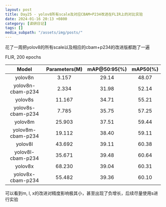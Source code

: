 ```yaml
---
layout: post
title: Day25 - yolov8所有scale及对应CBAM+P234改进在FLIR上的对比实验
date: 2024-01-16 20:13 +0800
category: [读研日记]
tags: []
media_subpath: "/assets/img/posts/"
---
```


花了一周把yolov8的所有scale以及相应的cbam+p234的改进版都跑了一遍

FLIR, 200 epochs

|Model            |Parameters(M)|mAP@50:95(%)|mAP50(%) |
|:---:            |:---:        |:---:       |:---:    |
|yolov8n          |3.157        |29.14       |48.07    |
|yolov8n-cbam-p234|2.334        |31.98       |52.14    |
|yolov8s          |11.167       |34.71       |55.21    |
|yolov8s-cbam-p234|7.785        |35.75       |57.25    |
|yolov8m          |25.903       |37.51       |59.44    |
|yolov8m-cbam-p234|19.112       |38.40       |59.11    |
|yolov8l          |43.692       |39.11       |60.38    |
|yolov8l-cbam-p234|35.671       |39.48       |60.64    |
|yolov8x          |68.230       |39.04       |60.31    |
|yolov8x-cbam-p234|55.482       |39.36       |60.10    |

可以看到m, l, x的改进对精度影响极其小，甚至出现了负增长，后续尽量使用s进行实验
